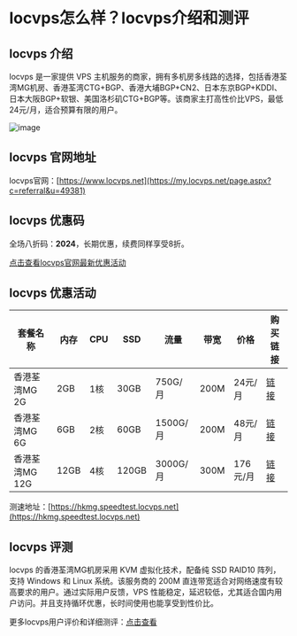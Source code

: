 # locvps怎么样？locvps介绍和测评

## locvps 介绍
locvps 是一家提供 VPS 主机服务的商家，拥有多机房多线路的选择，包括香港荃湾MG机房、香港荃湾CTG+BGP、香港大埔BGP+CN2、日本东京BGP+KDDI、日本大阪BGP+软银、美国洛杉矶CTG+BGP等。该商家主打高性价比VPS，最低24元/月，适合预算有限的用户。

![image](https://github.com/user-attachments/assets/91b80ea5-1e1a-42dd-81b0-7b0ab217e161)

## locvps 官网地址
locvps官网：[https://www.locvps.net](https://my.locvps.net/page.aspx?c=referral&u=49381)

## locvps 优惠码
全场八折码：**2024**，长期优惠，续费同样享受8折。

[点击查看locvps官网最新优惠活动](https://my.locvps.net/page.aspx?c=referral&u=49381)

## locvps 优惠活动

| 套餐名称       | 内存  | CPU  | SSD  | 流量      | 带宽  | 价格     | 购买链接                                                                 |
|--------------|-------|------|------|-----------|-------|----------|------------------------------------------------------------------------|
| 香港荃湾MG 2G | 2GB   | 1核  | 30GB | 750G/月   | 200M  | 24元/月  | [链接](https://my.locvps.net/page.aspx?c=referral&u=49381)            |
| 香港荃湾MG 6G | 6GB   | 2核  | 60GB | 1500G/月  | 200M  | 48元/月  | [链接](https://my.locvps.net/page.aspx?c=referral&u=49381)            |
| 香港荃湾MG 12G| 12GB  | 4核  | 120GB| 3000G/月  | 300M  | 176元/月 | [链接](https://my.locvps.net/page.aspx?c=referral&u=49381)            |

测速地址：[https://hkmg.speedtest.locvps.net](https://hkmg.speedtest.locvps.net)

## locvps 评测
locvps 的香港荃湾MG机房采用 KVM 虚拟化技术，配备纯 SSD RAID10 阵列，支持 Windows 和 Linux 系统。该服务商的 200M 直连带宽适合对网络速度有较高要求的用户。通过实际用户反馈，VPS 性能稳定，延迟较低，尤其适合国内用户访问。并且支持循环优惠，长时间使用也能享受到性价比。

更多locvps用户评价和详细测评：[点击查看](https://my.locvps.net/page.aspx?c=referral&u=49381)
